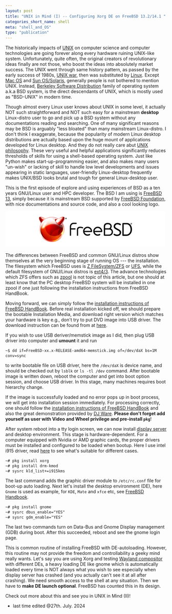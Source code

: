```yaml
---
layout: post
title: "UNIX in Mind (I) -- Configuring Xorg DE on FreeBSD 13.2/14.1 "
categories_short_name: shell
meta: "shell_and_OS"
type: "publication"
---
```


The historically impacts of [UNIX](https://en.wikipedia.org/wiki/Unix) on computer science and computer technologies are going forever along every hardware ruining UNIX-like system. 
Unfortunately, quite often, the original creators of revolutionary ideas finally are not those, who boost the ideas into absolutely market success. The UNIX went through same history pattern,
as passed by the early success of 1980s, [UNIX war](https://en.wikipedia.org/wiki/Unix_wars), then was substituted by [Linux](https://en.wikipedia.org/wiki/Linux). Except [Mac OS](https://en.wikipedia.org/wiki/MacOS) and [Sun OS/Solaris](https://en.wikipedia.org/wiki/Oracle_Solaris), generally people is not bothered to mention UNIX. Instead, [Berkeley Software Distribution](https://en.wikipedia.org/wiki/Berkeley_Software_Distribution) family of operating system a.k.a BSD system, is the direct descendants of UNIX, which is mostly used as "BSD-UNIX" in modern time.

Though almost every Linux user knows about UNIX in some level, it actually NOT such straightforward and NOT such easy for a mainstream **desktop** Linux-distro user to go and pick up a BSD system without any documentations reading and searching. One of many significant reasons may be BSD is arguably "less bloated" than many mainstream Linux-distro. I don't think I exaggerate, because the popularity of modern Linux desktop distributions are actually based upon the huge mount of applications developed for Linux desktop. And they do not really care abut [UNIX philosophy](https://en.wikipedia.org/wiki/Unix_philosophy#Origin). These very useful and helpful applications significantly reduces thresholds of skills for using a shell-based operating system. Just like Python makes start-up-programming easier, and also makes many users "un-wish" or lacking of skill to handle low level developments and issues appearing in static languages, user-friendly Linux-desktop frequently makes UNIX/BSD looks brutal and tough for general Linux-desktop user.

This is the first episode of explore and using experiences of BSD as a ten years GNU/Linux user and HPC developer.
The BSD I am using is [FreeBSD 13](https://www.freebsd.org/), simply because it is mainstream BSD supported by [FreeBSD Foundation](https://freebsdfoundation.org/), with nice documentations and source code, and also a cool looking logo.

<img src="/pictures/FREEBSD_Logo.png" alt="centered image" width="500" height="auto"> 

The differences between FreeBSD and common GNU/Linux distros show themselves at the very beginning stage of running OS --- the installation. The filesystem which FreeBSD uses is [Z FileSystem/ZFS](https://en.wikipedia.org/wiki/ZFS) or [UFS](https://en.wikipedia.org/wiki/Unix_File_System), while the default filesystem of GNU/Linux distros is [ext4/3](https://en.wikipedia.org/wiki/Ext4). The advance technologies which ZFS offers such as [zpool](https://docs.freebsd.org/en/books/handbook/zfs/#zfs-zpool-create) is not topic of this article, but one should at least know that the PC desktop FreeBSD system will be installed in one zpool if one just following the installation instructions from FreeBSD HandBook.

Moving forward, we can simply follow the [installation instructions of FreeBSD HandBook](https://docs.freebsd.org/en/books/handbook/bsdinstall/#bsdinstall-start). Before real installation kicked off, we should prepare the bootable Installation Media,
and download right version which matches your hardware is key e.g., don't try to put DVD image into USB driver. 
The download instruction can be found from at [here](https://docs.freebsd.org/en/books/handbook/bsdinstall/#bsdinstall-installation-media).

If you wish to use USB deriver/memstick image as I did, then plug USB driver into computer and **umount** it and run
```console
~$ dd if=FreeBSD-xx.x-RELEASE-amd64-memstick.img of=/dev/daX bs=1M conv=sync
```
to write bootable file on USB driver, here the `/dev/daX` is device name, and should be checked out by `lsblk` or `ls -tl /dev` command. After bootable image is written down, reboot the computer and get into boot option session, and choose USB driver. In this stage, many machines requires boot hierarchy change.

If the image is successfully loaded and no error pops up in boot process, we will get into installation session immediately. For processing correctly, one should follow the [installation instructions of FreeBSD HandBook](https://docs.freebsd.org/en/books/handbook/bsdinstall/#bsdinstall-start) and also the great demonstration provided by [DJ Ware](https://www.youtube.com/watch?v=O3G1v0BRjxs&list=PLWK00SLo2KcSf2X1DDZK6NS0dg_EJb9Ls). **Please don't forget add yourself as user with Video and Wheel privilege and pre-install `pkg`**!

After system reboot into a tty login screen, we can now install [display server](https://en.wikipedia.org/wiki/Windowing_system#Display_server_communications_protocols) and desktop environment. This stage is hardware-dependent. For a computer equipped with Nvidia or AMD graphic cards, the proper drivers must be installed and configured to be loaded when bootup. Here I use intel i915 driver, read [here](https://docs.freebsd.org/en/books/handbook/x11/#x-graphic-card-drivers) to see what's suitable for different cases.
```console
~# pkg install xorg 
~# pkg install drm-kmod
~# sysrc kld_list+=i915kms
```
The last command adds the graphic driver module to `/etc/rc.conf` file for boot-up auto loading. Next let's install the desktop environment (DE), here `Gnome` is used as example, for `KDE`, `Mate` and `xfce` etc, see [FreeBSD Handbook](https://docs.freebsd.org/en/books/handbook/desktop/#desktop-environments).
```console
~# pkg install gnome
~# sysrc dbus_enable="YES"
~# sysrc gdm_enable="YES"
```
The last two commands turn on Data-Bus and Gnome Display management (GDB) during boot. After this succeeded, reboot and see the gnome login page. 

This is common routine of installing FreeBSD with DE-autoloading. However, this routine may not provide the freedom and controllability a geeky mind really wants. Let's say you are using Xorg and testing [Wayland compositor](https://en.wikipedia.org/wiki/Wayland_(protocol)) with different DEs, a heavy loading DE like gnome which is automatically loaded every time is NOT always what you wish to see especially when display server has crashed (and you actually can't see it at all after crashing). We need smooth access to the shell at any situation. Then we have to **make DE launch optional**. FreeBSD has counted this in its design.

Check out more about this and see you in UNIX in Mind (II)!

- last time edited @27th. July. 2024
